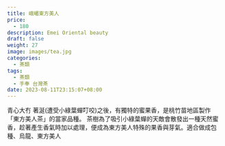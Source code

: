 ```yaml
---
title: 峨嵋東方美人
price:
  - 180
description: Emei Oriental beauty
draft: false
weight: 27
image: images/tea.jpg
categories:
  - 茶類
tags:
  - 茶類
  - 手奉 台灣茶
date: 2023-08-11T23:15:07+08:00
---
```

青心大冇  著涎(遭受小綠葉蟬叮咬)之後，有獨特的蜜果香，是桃竹苗地區製作「東方美人茶」的當家品種。 茶樹為了吸引小綠葉蟬的天敵會散發出一種天然蜜香，趁著產生香氣時加以處理，便成為東方美人特殊的果香與芽氣。適合做成包種、烏龍、東方美人